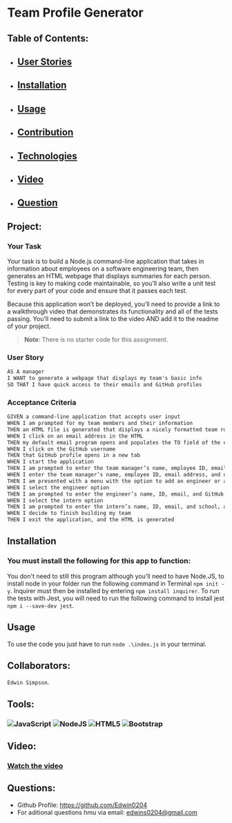 # Team Profile Generator

  ## Table of Contents:
  - ## [User Stories](#project)
  - ## [Installation](#installation) 
  - ## [Usage](#usage)
  - ## [Contribution](#collaborators)
  - ## [Technologies](#tools)
  - ## [Video](#collaborators)
  - ## [Question](#questions)

## Project:
### Your Task

Your task is to build a Node.js command-line application that takes in information about employees on a software engineering team, then generates an HTML webpage that displays summaries for each person. Testing is key to making code maintainable, so you’ll also write a unit test for every part of your code and ensure that it passes each test.

Because this application won’t be deployed, you’ll need to provide a link to a walkthrough video that demonstrates its functionality and all of the tests passing. You’ll need to submit a link to the video AND add it to the readme of your project.

> **Note**: There is no starter code for this assignment.

### User Story

```md
AS A manager
I WANT to generate a webpage that displays my team's basic info
SO THAT I have quick access to their emails and GitHub profiles
```

### Acceptance Criteria

```md
GIVEN a command-line application that accepts user input
WHEN I am prompted for my team members and their information
THEN an HTML file is generated that displays a nicely formatted team roster based on user input
WHEN I click on an email address in the HTML
THEN my default email program opens and populates the TO field of the email with the address
WHEN I click on the GitHub username
THEN that GitHub profile opens in a new tab
WHEN I start the application
THEN I am prompted to enter the team manager’s name, employee ID, email address, and office number
WHEN I enter the team manager’s name, employee ID, email address, and office number
THEN I am presented with a menu with the option to add an engineer or an intern or to finish building my team
WHEN I select the engineer option
THEN I am prompted to enter the engineer’s name, ID, email, and GitHub username, and I am taken back to the menu
WHEN I select the intern option
THEN I am prompted to enter the intern’s name, ID, email, and school, and I am taken back to the menu
WHEN I decide to finish building my team
THEN I exit the application, and the HTML is generated
```

## Installation

 ### You must install the following for this app to function:
You don't need to still this program although you'll need to have Node.JS, to install node in your folder run the following command in Terminal `npm init -y`. Inquirer must then be installed by entering `npm install inquirer`. To run the tests with Jest, you will need to run the following command to install jest `npm i --save-dev jest`. 
  
## Usage

To use the code you just have to run `node .\index.js` in your terminal.
  
    
  ## Collaborators:
  `Edwin Simpson`.

  ## Tools:
  ### ![JavaScript](https://img.shields.io/badge/javascript-%23323330.svg?style=for-the-badge&logo=javascript&logoColor=%23F7DF1E) ![NodeJS](https://img.shields.io/badge/node.js-6DA55F?style=for-the-badge&logo=node.js&logoColor=white) ![HTML5](https://img.shields.io/badge/html5-%23E34F26.svg?style=for-the-badge&logo=html5&logoColor=white) ![Bootstrap](https://img.shields.io/badge/bootstrap-%23563D7C.svg?style=for-the-badge&logo=bootstrap&logoColor=white)

  ## Video:
  ### [Watch the video](https://drive.google.com/file/d/18rGG-f_NEG-0l5_b0XzFSWch8RNuQPFj/view)

  ## Questions:
  - Github Profile: https://github.com/Edwin0204
  - For aditional questions hmu via email: edwins0204@gmail.com
